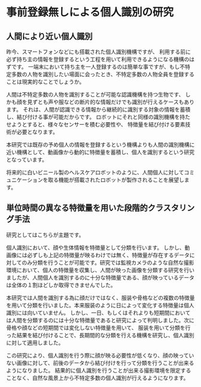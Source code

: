 # 事前登録無しによる個人識別の研究
## 人間により近い個人識別
昨今、スマートフォンなどにも搭載された個人識別機構ですが、
利用する前に必ず持ち主の情報を登録するという工程を用いて利用できるようになる機構のはずです。
一端末において持ち主を一人登録するのは簡単な事ですが、もし不特定多数の人物を識別したい場面に会ったとき、不特定多数の人物全員を登録することは現実的なことでしょうか。

人間は不特定多数の人物を識別することが可能な認識機構を持つ生物です、
しかも顔を見ずとも声や服などの断片的な情報だけでも識別が行えるケースもあります。
それは、人間が認識できる情報から継続的に識別する対象の情報を蓄積し、結び付ける事が可能だからです。
ロボットにそれと同様の識別機構を持たせようとすると、様々なセンサーを積む必要性や、
特徴量を結び付ける要素技術が必要となります。

本研究では既存の予め個人の情報を登録するという機構よりも人間の識別機構に近い機構として、動画像から動的に特徴量を蓄積し、個人を識別するという研究となっています。

将来的に白いビニール製のヘルスケアロボットのように、人間個人に対してコミュニケーションを取る機能が搭載されたロボットが製作されることを展望します。

## 単位時間の異なる特徴量を用いた段階的クラスタリング手法
研究としてはこちらが主題です。

個人識別において、顔や生体情報を特徴量として分類を行います。
しかし、動画像には必ずしも上記の特徴量が映るわけでは無く、特徴量が存在するデータに対してのみ分類を行うことが可能です。研究では監視カメラのような自然な撮影環境において、個人の特徴量を収集し、人間が映った画像を分類する研究を行いましたが、人間個人を識別するのに十分な特徴量である、顔が映っているデータは全体の１割ほどしか取得できませんでした。

本研究では人間を識別する為に顔だけではなく、服装や骨格などの複数の特徴量を用いて分類を行いました。本来服装のように日によって変化する特徴量は個人識別には向いていません。
しかし、一日、もしくはそれよりも短期間においては人間を分類するのには十分な特徴量であると研究によって判明しました。次に骨格や顔などの短期間では変化しない特徴量を用いて、
服装を用いて分類を行った結果を結び付けることで、長期間的な分類を行える機構を研究し、個人識別に対して適用しました。

この研究により、個人識別を行う際に顔が映る必要性が低くなり、顔の映っていない画像に対して、前後のデータから結び付けを行って分類を行うことが出来るようになりました。
結果的に個人識別を行うことが出来る撮影環境を限定することなく、自然な風景上から不特定多数の個人識別が行えるようになります。

